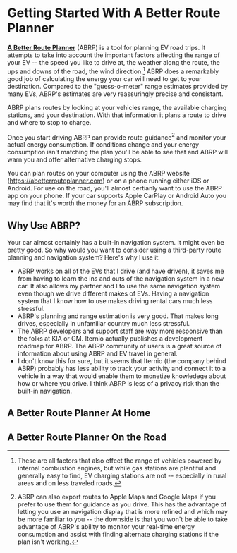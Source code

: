 # Getting Started With A Better Route Planner

[**A Better Route Planner**](https://abetterrouteplanner.com) (ABRP) is a tool for planning EV road trips. It attempts to take into account the important factors affecting the range of your EV -- the speed you like to drive at, the weather along the route, the ups and downs of the road, the wind direction.[^1] ABRP does a remarkably good job of calculating the energy your car will need to get to your destination. Compared to the "guess-o-meter" range estimates provided by many EVs, ABRP's estimates are very reassuringly precise and consistant.

ABRP plans routes by looking at your vehicles range, the available charging stations, and your destination. With that information it plans a route to drive and where to stop to charge.

Once you start driving ABRP can provide route guidance[^2] and monitor your actual energy consumption. If conditions change and your energy consumption isn't matching the plan you'll be able to see that and ABRP will warn you and offer alternative charging stops.

You can plan routes on your computer using the ABRP website (https://abetterrouteplanner.com) or on a phone running either iOS or Android. For use on the road, you'll almost certianly want to use the ABRP app on your phone. If your car supports Apple CarPlay or Android Auto you may find that it's worth the money for an ABRP subscription.

## Why Use ABRP?

Your car almost certainly has a built-in navigation system. It might even be pretty good. So why would you want to consider using a third-party route planning and navigation system? Here's why I use it:

* ABRP works on all of the EVs that I drive (and have driven), it saves me from having to learn the ins and outs of the navigation system in a new car. It also allows my partner and I to use the same navigation system even though we drive different makes of EVs. Having a navigation system that I know how to use makes driving rental cars much less stressful.
* ABRP's planning and range estimation is very good. That makes long drives, especially in unfamiliar country much less stressful.
* The ABRP developers and support staff are *way* more responsive than the folks at KIA or GM. Iternio actually publishes a development roadmap for ABRP. The ABRP community of users is a great source of information about using ABRP and EV travel in general.
* I don't know this for sure, but it seems that Iternio (the company behind ABRP) probably has less ability to track your activity and connect it to a vehicle in a way that would enable them to monetize knowledege about how or where you drive. I think ABRP is less of a privacy risk than the built-in navigation.

## A Better Route Planner At Home

## A Better Route Planner On the Road

[^1]: These are all factors that also effect the range of vehicles powered by internal combustion engines, but while gas stations are plentiful and generally easy to find, EV charging stations are not -- especially in rural areas and on less traveled roads.

[^2]: ABRP can also export routes to Apple Maps and Google Maps if you prefer to use them for guidance as you drive. This has the advantage of letting you use an navigation display that is more refined and which may be more familiar to you -- the downside is that you won't be able to take advantage of ABRP's ability to monitor your real-time energy consumption and assist with finding alternate charging stations if the plan isn't working.